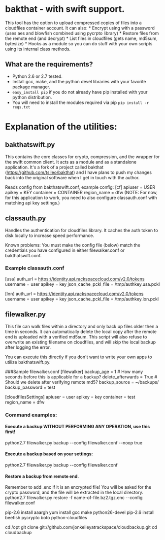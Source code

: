 # bakthat - with swift support.
This tool has the option to upload compressed copies of files into a cloudfiles container account.
It can also:
	* Encrypt using with a password (uses aes and blowfish combined using pycrpto library)
	* Restore files from the remote end (and decrypt)
	* List files in cloudfiles (gets name, md5sum, bytesize)
	* Hooks as a module so you can do stuff with your own scripts using its internal class methods.

## What are the requirements?
* Python 2.6 or 2.7 tested.
* Install gcc, make, and the python devel libraries with your favorite package manager.
* `easy_install pip` if you do not already have pip installed with your python distribution.
* You will need to install the modules required via pip `pip install -r reqs.txt`
	

# Explanation of the utilities:
## bakthatswift.py
This contains the core classes for crypto, compression, and the wrapper for the swift common client. It acts as a module and as a standalone application. It's a fork of a project called bakthat (https://github.com/tsileo/bakthat) and I have plans to push my changes back into the original software when I get in touch with the author.

Reads config from bakthatswift.conf, example config:
[cf]
apiuser = USER
apikey = KEY
container = CONTAINER
region_name = dfw
(NOTE: For now, for this application to work, you need to also configure classauth.conf with matching api key settings.)

## classauth.py
Handles the authentication for cloudfiles library. It caches the auth token to disk locally to increase speed performance.

Known problems:
You must make the config file (below) match the credentials you have configured in either filewalker.conf or bakthatswift.conf.

### Example classauth.conf
[usa]
auth_url = https://identity.api.rackspacecloud.com/v2.0/tokens
username = user
apikey = key
json_cache_pckl_file = /tmp/authkey.usa.pckl

[lon]
auth_url = https://identity.api.rackspacecloud.com/v2.0/tokens
username = user
apikey = key
json_cache_pckl_file = /tmp/authkey.lon.pckl

## filewalker.py
This file can walk files within a directory and only back up files older then a time in seconds. It can automatically delete the
local copy after the remote end is uploaded with a verified md5sum. This script will also refuse to overwrite an existing filename
on cloudfiles, and will skip the local backup after logging the error.

You can execute this directly if you don't want to write your own apps to utilize bakthatswift.py.

###Sample filewalker.conf
[filewalker]
backup_age = 1  # How many seconds before this is applicable for a backup?
delete_afterwards = True # Should we delete after verifying remote md5?
backup_source = ~/backups/ 
backup_password = test


[cloudfilesSettings]
apiuser = user
apikey = key
container = test
region_name = dfw

### Command examples:
#### Execute a backup WITHOUT PERFORMING ANY OPERATION, use this first!
python2.7 filewalker.py backup --config filewalker.conf --noop true

####  Execute a backup based on your settings:
python2.7 filewalker.py backup --config filewalker.conf

####  Restore a backup from remote end.
Remember to add .enc if it is an encrypted file!
You will be asked for the crypto password, and the file will be extracted in the local directory.
python2.7 filewalker.py restore -f name-of-file.bz2.tgz.enc --config filewalker.conf









pip-2.6 install aaargh
yum install gcc make python26-devel
pip-2.6 install beefish pycrypto boto python-cloudfiles 

cd /opt
git clone git://github.com/jonkelleyatrackspace/cloudbackup.git
cd cloudbackup

